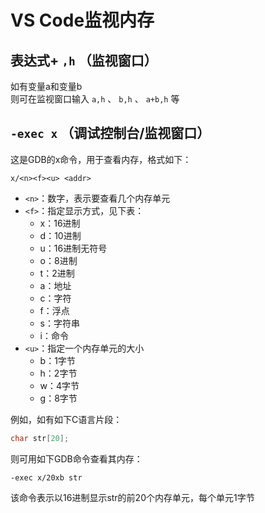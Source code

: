 # VS Code监视内存

## 表达式+ `,h` （监视窗口）

如有变量a和变量b  
则可在监视窗口输入 `a,h` 、 `b,h` 、 `a+b,h` 等

## `-exec x` （调试控制台/监视窗口）

这是GDB的x命令，用于查看内存，格式如下：

```
x/<n><f><u> <addr>
```

* `<n>`：数字，表示要查看几个内存单元
* `<f>`：指定显示方式，见下表：
    - x：16进制
    - d：10进制
    - u：16进制无符号
    - o：8进制
    - t：2进制
    - a：地址
    - c：字符
    - f：浮点
    - s：字符串
    - i：命令
* `<u>`：指定一个内存单元的大小
    - b：1字节
    - h：2字节
    - w：4字节
    - g：8字节

例如，如有如下C语言片段：

```c
char str[20];
```

则可用如下GDB命令查看其内存：

```
-exec x/20xb str
```

该命令表示以16进制显示str的前20个内存单元，每个单元1字节
